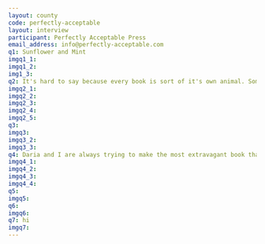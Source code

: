 ```yaml
---
layout: county 
code: perfectly-acceptable
layout: interview
participant: Perfectly Acceptable Press
email_address: info@perfectly-acceptable.com
q1: Sunflower and Mint
imgq1_1: 
imgq1_2: 
img1_3: 
q2: It's hard to say because every book is sort of it's own animal. Sometimes, an artist isn't too far along with a project when we start working together, and we can really design the book together; other times they're almost totally done with it and it's up to me to try to perceive the essential energy of the book and design the publication around that., , If we're doing full-color printing, we use digital color profiles for CMYK. I try to pick a palette that can faithfully reproduce the artwork while still giving it a little Riso 'edge.' Trying to adhere to closely to true CMYK ends up looking flat! If the artist is doing separations themselves, colors are pretty much up to them, as long as they don't give me too many colors to print!
imgq2_1: 
imgq2_2: 
imgq2_3: 
imgq2_4: 
imgq2_5: 
q3: 
imgq3: 
imgq3_2: 
imgq3_3: 
q4: Daria and I are always trying to make the most extravagant book that we can. The title we did together before this was hand-sewn with bells sewn onto the book, and featured a two-foot foldout. This time, we wanted to try to go big so you could really appreciate the details of her collages. It took forever to print!
imgq4_1: 
imgq4_2: 
imgq4_3: 
imgq4_4: 
q5: 
imgq5: 
q6: 
imgq6: 
q7: hi
imgq7: 
---
```

